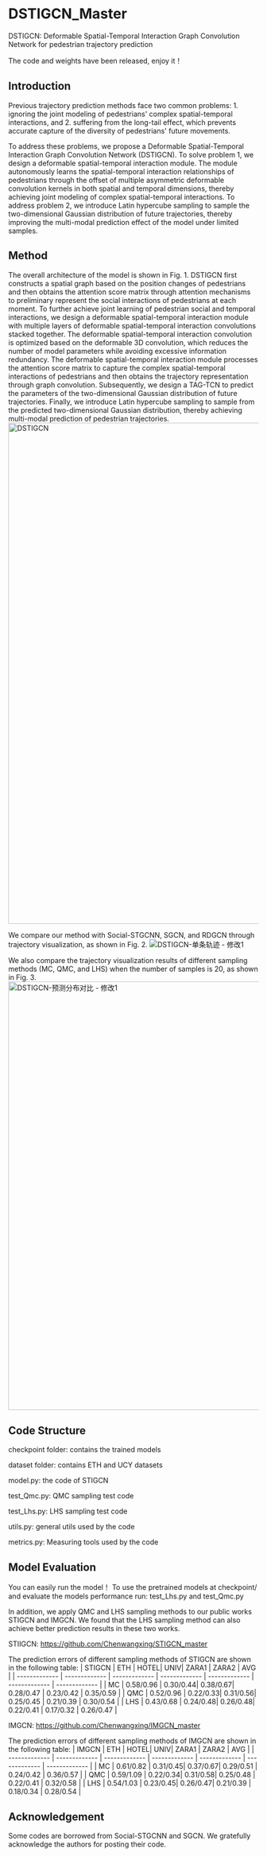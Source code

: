 # DSTIGCN_Master

DSTIGCN: Deformable Spatial-Temporal Interaction Graph Convolution Network for pedestrian trajectory prediction

The code and weights have been released, enjoy it！

## Introduction
Previous trajectory prediction methods face two common problems: 1. ignoring the joint modeling of pedestrians' complex spatial-temporal interactions, and 2. suffering from the long-tail effect, which prevents accurate capture of the diversity of pedestrians' future movements. 

To address these problems, we propose a Deformable Spatial-Temporal Interaction Graph Convolution Network (DSTIGCN). 
To solve problem 1, we design a deformable spatial-temporal interaction module. The module autonomously learns the spatial-temporal interaction relationships of pedestrians through the offset of multiple asymmetric deformable convolution kernels in both spatial and temporal dimensions, thereby achieving joint modeling of complex spatial-temporal interactions. 
To address problem 2, we introduce Latin hypercube sampling to sample the two-dimensional Gaussian distribution of future trajectories, thereby improving the multi-modal prediction effect of the model under limited samples.

## Method
The overall architecture of the model is shown in Fig. 1. DSTIGCN first constructs a spatial graph based on the position changes of pedestrians and then obtains the attention score matrix through attention mechanisms to preliminary represent the social interactions of pedestrians at each moment. To further achieve joint learning of pedestrian social and temporal interactions, we design a deformable spatial-temporal interaction module with multiple layers of deformable spatial-temporal interaction convolutions stacked together. The deformable spatial-temporal interaction convolution is optimized based on the deformable 3D convolution, which reduces the number of model parameters while avoiding excessive information redundancy. The deformable spatial-temporal interaction module processes the attention score matrix to capture the complex spatial-temporal interactions of pedestrians and then obtains the trajectory representation through graph convolution. Subsequently, we design a TAG-TCN to predict the parameters of the two-dimensional Gaussian distribution of future trajectories. Finally, we introduce Latin hypercube sampling to sample from the predicted two-dimensional Gaussian distribution, thereby achieving multi-modal prediction of pedestrian trajectories.
<img width="1008" alt="DSTIGCN" src="https://github.com/user-attachments/assets/e78300c4-f241-4892-8b8e-07dac2440ccd" />



We compare our method with Social-STGCNN, SGCN, and RDGCN through trajectory visualization, as shown in Fig. 2.
![DSTIGCN-单条轨迹 - 修改1](https://github.com/user-attachments/assets/1d7bcb0b-9670-46af-8ca9-ace215a04e82)

We also compare the trajectory visualization results of different sampling methods (MC, QMC, and LHS) when the number of samples is 20, as shown in Fig. 3.
<img width="862" alt="DSTIGCN-预测分布对比 - 修改1" src="https://github.com/user-attachments/assets/586cbf19-997c-4f45-9c12-b6c5b3cee063" />


## Code Structure
checkpoint folder: contains the trained models

dataset folder: contains ETH and UCY datasets

model.py: the code of STIGCN

test_Qmc.py: QMC sampling test code

test_Lhs.py: LHS sampling test code

utils.py: general utils used by the code

metrics.py: Measuring tools used by the code


## Model Evaluation
You can easily run the model！ To use the pretrained models at checkpoint/ and evaluate the models performance run:  test_Lhs.py and test_Qmc.py


In addition, we apply QMC and LHS sampling methods to our public works STIGCN and IMGCN. We found that the LHS sampling method can also achieve better prediction results in these two works.

STIIGCN: https://github.com/Chenwangxing/STIGCN_master

The prediction errors of different sampling methods of STIGCN are shown in the following table:
| STIGCN  | ETH | HOTEL| UNIV| ZARA1 | ZARA2 | AVG |
| ------------- | ------------- | ------------- | ------------- | ------------- | ------------- | ------------- |
| MC  | 0.58/0.96 | 0.30/0.44| 0.38/0.67| 0.28/0.47 | 0.23/0.42 | 0.35/0.59 |
| QMC  | 0.52/0.96 | 0.22/0.33| 0.31/0.56| 0.25/0.45 | 0.21/0.39 | 0.30/0.54 |
| LHS  | 0.43/0.68 | 0.24/0.48| 0.26/0.48| 0.22/0.41 | 0.17/0.32 | 0.26/0.47 |

IMGCN: https://github.com/Chenwangxing/IMGCN_master

The prediction errors of different sampling methods of IMGCN are shown in the following table:
| IMGCN  | ETH | HOTEL| UNIV| ZARA1 | ZARA2 | AVG |
| ------------- | ------------- | ------------- | ------------- | ------------- | ------------- | ------------- |
| MC  | 0.61/0.82 | 0.31/0.45| 0.37/0.67| 0.29/0.51 | 0.24/0.42 | 0.36/0.57 |
| QMC  | 0.59/1.09 | 0.22/0.34| 0.31/0.58| 0.25/0.48 | 0.22/0.41 | 0.32/0.58 |
| LHS  | 0.54/1.03 | 0.23/0.45| 0.26/0.47| 0.21/0.39 | 0.18/0.34 | 0.28/0.54 |

## Acknowledgement
Some codes are borrowed from Social-STGCNN and SGCN. We gratefully acknowledge the authors for posting their code.


